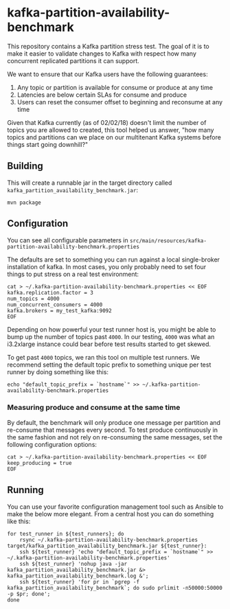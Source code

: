 # kafka-partition-availability-benchmark

This repository contains a Kafka partition stress test. The goal of it is to make it easier to validate changes to 
Kafka with respect how many concurrent replicated partitions it can support. 

We want to ensure that our Kafka users have the following guarantees: 

1. Any topic or partition is available for consume or produce at any time
2. Latencies are below certain SLAs for consume and produce
3. Users can reset the consumer offset to beginning and reconsume at any time

Given that Kafka currently (as of 02/02/18) doesn't limit the number of topics you are allowed to created, this tool
helped us answer, "how many topics and partitions can we place on our multitenant Kafka systems before things start 
going downhill?"

## Building

This will create a runnable jar in the target directory called `kafka_partition_availability_benchmark.jar`:

```
mvn package
```

## Configuration
You can see all configurable parameters in `src/main/resources/kafka-partition-availability-benchmark.properties`

The defaults are set to something you can run against a local single-broker installation of kafka. In most cases, you 
only probably need to set four things to put stress on a real test environment:
```
cat > ~/.kafka-partition-availability-benchmark.properties << EOF
kafka.replication.factor = 3
num_topics = 4000
num_concurrent_consumers = 4000
kafka.brokers = my_test_kafka:9092
EOF
```

Depending on how powerful your test runner host is, you might be able to bump up the number of topics past `4000`. In
our testing, `4000` was what an i3.2xlarge instance could bear before test results started to get skewed. 

To get past `4000` topics, we ran this tool on multiple test runners. We recommend setting the default topic prefix to 
something unique per test runner by doing something like this:
```
echo "default_topic_prefix = `hostname`" >> ~/.kafka-partition-availability-benchmark.properties
```

### Measuring produce and consume at the same time

By default, the benchmark will only produce one message per partition and re-consume that messages every second. To test produce continuously in the same fashion and not 
rely on re-consuming the same messages, set the following configuration options:
```
cat > ~/.kafka-partition-availability-benchmark.properties << EOF
keep_producing = true
EOF
```

## Running

You can use your favorite configuration management tool such as Ansible to make the below more elegant. From a central 
host you can do something like this:

```
for test_runner in ${test_runners}; do
    rsync ~/.kafka-partition-availability-benchmark.properties target/kafka_partition_availability_benchmark.jar ${test_runner}:
    ssh ${test_runner} 'echo "default_topic_prefix = `hostname`" >> ~/.kafka-partition-availability-benchmark.properties'
    ssh ${test_runner} 'nohup java -jar kafka_partition_availability_benchmark.jar &> kafka_partition_availability_benchmark.log &';
    ssh ${test_runner} 'for pr in `pgrep -f kafka_partition_availability_benchmark`; do sudo prlimit -n50000:50000 -p $pr; done';
done
```

